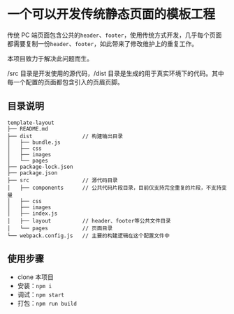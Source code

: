 # 一个可以开发传统静态页面的模板工程

传统 PC 端页面包含公共的`header`、`footer`，使用传统方式开发，几乎每个页面都需要复制一份`header`、`footer`，如此带来了修改维护上的重复工作。

本项目致力于解决此问题而生。

/src 目录是开发使用的源代码，/dist 目录是生成的用于真实环境下的代码。其中每一个配置的页面都包含引入的页眉页脚。

## 目录说明

```
template-layout
├── README.md
├── dist                // 构建输出目录
│   ├── bundle.js
│   ├── css
│   ├── images
│   └── pages
├── package-lock.json
├── package.json
├── src                 // 源代码目录
│   ├── components      // 公共代码片段目录，目前仅支持完全重复的片段，不支持变量
│   ├── css
│   ├── images
│   ├── index.js
│   ├── layout          // header、footer等公共文件目录
│   └── pages           // 页面目录
└── webpack.config.js   // 主要的构建逻辑在这个配置文件中
```

## 使用步骤

- clone 本项目
- 安装：`npm i`
- 调试：`npm start`
- 打包：`npm run build`